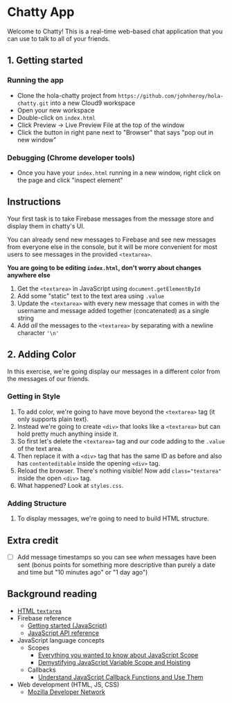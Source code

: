 # Chatty App

Welcome to Chatty! This is a real-time web-based chat application that you can use to talk to all of your friends.

## 1. Getting started

### Running the app

* Clone the hola-chatty project from `https://github.com/johnheroy/hola-chatty.git` into a new Cloud9 workspace
* Open your new workspace
* Double-click on `index.html`
* Click Preview -> Live Preview File at the top of the window
* Click the button in right pane next to "Browser" that says "pop out in new window"

### Debugging (Chrome developer tools)

* Once you have your `index.html` running in a new window, right click on the page and click "inspect element"

## Instructions

Your first task is to take Firebase messages from the message store and display them
in chatty's UI.

You can already send new messages to Firebase and see new messages from everyone
else in the console, but it will be more convenient for most users to see
messages in the provided `<textarea>`.

**You are going to be editing `index.html`, don't worry about changes anywhere else**

1. Get the `<textarea>` in JavaScript using `document.getElementById`
2. Add some "static" text to the text area using `.value`
3. Update the `<textarea>` with every new message that comes in with the username and message added together (concatenated) as a single string
4. Add *all* the messages to the `<textarea>` by separating with a newline character `'\n'`


## 2. Adding Color

In this exercise, we're going display our messages in a different color from the messages of our friends.

### Getting in Style

1. To add color, we're going to have move beyond the `<textarea>` tag (it only supports plain text).
2. Instead we're going to create `<div>` that looks like a `<textarea>` but can hold pretty much anything inside it.
3. So first let's delete the `<textarea>` tag and our code adding to the `.value` of the text area.
4. Then replace it with a `<div>` tag that has the same ID as before and also has `contenteditable` inside the opening `<div>` tag.
5. Reload the browser. There's nothing visible! Now add `class="textarea"` inside the open `<div>` tag.
6. What happened? Look at `styles.css`.

### Adding Structure

1. To display messages, we're going to need to build HTML structure. 

## Extra credit

- [ ] Add message timestamps so you can see *when* messages have been sent (bonus points for something more descriptive than purely a date and time but "10 minutes ago" or "1 day ago")

## Background reading

* [HTML `textarea`](https://developer.mozilla.org/en-US/docs/Web/HTML/Element/textarea)
* Firebase reference
  * [Getting started (JavaScript)](https://firebase.google.com/docs/database/web/start)
  * [JavaScript API reference](https://firebase.google.com/docs/reference/js/)
* JavaScript language concepts
  * Scopes
    * [Everything you wanted to know about JavaScript Scope](https://toddmotto.com/everything-you-wanted-to-know-about-javascript-scope/)
    * [Demystifying JavaScript Variable Scope and Hoisting](https://www.sitepoint.com/demystifying-javascript-variable-scope-hoisting/)
  * Callbacks
    * [Understand JavaScript Callback Functions and Use Them](http://javascriptissexy.com/understand-javascript-callback-functions-and-use-them/)
* Web development (HTML, JS, CSS)
  * [Mozilla Developer Network](https://developer.mozilla.org/en-US/)
